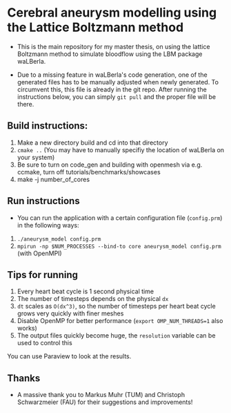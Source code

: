 # Cerebral aneurysm modelling using the Lattice Boltzmann method

* This is the main repository for my master thesis, on using the lattice Boltzmann method to simulate bloodflow using the LBM package waLBerla.

* Due to a missing feature in waLBerla's code generation, one of the generated files has to be manually adjusted when newly generated. To circumvent this, this file is already in the git repo. After running the instructions below, you can simply `git pull` and the proper file will be there.

## Build instructions:
1) Make a new directory build and cd into that directory
2) `cmake ..` (You may have to manually specifiy the location of waLBerla on your system)
3) Be sure to turn on code_gen and building with openmesh via e.g. ccmake, turn off tutorials/benchmarks/showcases
4) make -j number_of_cores

## Run instructions
* You can run the application with a certain configuration file (`config.prm`) in the following ways:
1) `./aneurysm_model config.prm`
2) `mpirun -np $NUM_PROCESSES --bind-to core aneurysm_model config.prm` (with OpenMPI)

## Tips for running
1) Every heart beat cycle is 1 second physical time
2) The number of timesteps depends on the physical `dx`
3) `dt` scales as `O(dx^3)`, so the number of timesteps per heart beat cycle grows very quickly with finer meshes
4) Disable OpenMP for better performance (`export OMP_NUM_THREADS=1` also works)
5) The output files quickly become huge, the `resolution` variable can be used to control this

You can use Paraview to look at the results.

## Thanks
* A massive thank you to Markus Muhr (TUM) and Christoph Schwarzmeier (FAU) for their suggestions and improvements!
